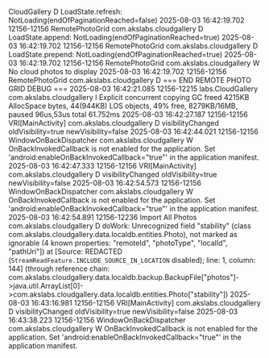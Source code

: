 CloudGallery               D  LoadState.refresh: NotLoading(endOfPaginationReached=false)
2025-08-03 16:42:19.702 12156-12156 RemotePhotoGrid         com.akslabs.cloudgallery               D  LoadState.append: NotLoading(endOfPaginationReached=true)
2025-08-03 16:42:19.702 12156-12156 RemotePhotoGrid         com.akslabs.cloudgallery               D  LoadState.prepend: NotLoading(endOfPaginationReached=true)
2025-08-03 16:42:19.702 12156-12156 RemotePhotoGrid         com.akslabs.cloudgallery               W  No cloud photos to display
2025-08-03 16:42:19.702 12156-12156 RemotePhotoGrid         com.akslabs.cloudgallery               D  === END REMOTE PHOTO GRID DEBUG ===
2025-08-03 16:42:21.085 12156-12215 labs.CloudGallery         com.akslabs.cloudgallery               I  Explicit concurrent copying GC freed 4215KB AllocSpace bytes, 44(944KB) LOS objects, 49% free, 8279KB/16MB, paused 96us,53us total 61.752ms
2025-08-03 16:42:27.187 12156-12156 VRI[MainActivity]       com.akslabs.cloudgallery               D  visibilityChanged oldVisibility=true newVisibility=false
2025-08-03 16:42:44.021 12156-12156 WindowOnBackDispatcher  com.akslabs.cloudgallery               W  OnBackInvokedCallback is not enabled for the application.
                                                                                                    Set 'android:enableOnBackInvokedCallback="true"' in the application manifest.
2025-08-03 16:42:47.333 12156-12156 VRI[MainActivity]       com.akslabs.cloudgallery               D  visibilityChanged oldVisibility=true newVisibility=false
2025-08-03 16:42:54.573 12156-12156 WindowOnBackDispatcher  com.akslabs.cloudgallery               W  OnBackInvokedCallback is not enabled for the application.
                                                                                                    Set 'android:enableOnBackInvokedCallback="true"' in the application manifest.
2025-08-03 16:42:54.891 12156-12236 Import All Photos       com.akslabs.cloudgallery               D  doWork: Unrecognized field "stability" (class com.akslabs.cloudgallery.data.localdb.entities.Photo), not marked as ignorable (4 known properties: "remoteId", "photoType", "localId", "pathUri"])
                                                                                                     at [Source: REDACTED (`StreamReadFeature.INCLUDE_SOURCE_IN_LOCATION` disabled); line: 1, column: 144] (through reference chain: com.akslabs.cloudgallery.data.localdb.backup.BackupFile["photos"]->java.util.ArrayList[0]->com.akslabs.cloudgallery.data.localdb.entities.Photo["stability"])
2025-08-03 16:43:16.981 12156-12156 VRI[MainActivity]       com.akslabs.cloudgallery               D  visibilityChanged oldVisibility=true newVisibility=false
2025-08-03 16:43:38.223 12156-12156 WindowOnBackDispatcher  com.akslabs.cloudgallery               W  OnBackInvokedCallback is not enabled for the application.
                                                                                                    Set 'android:enableOnBackInvokedCallback="true"' in the application manifest.